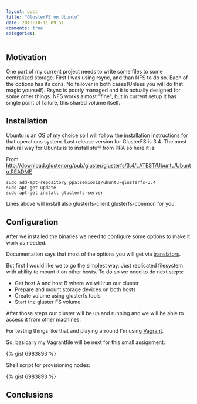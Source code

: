 ```yaml
---
layout: post
title: "GlusterFS on Ubuntu"
date: 2013-10-11 09:51
comments: true
categories: 
---
```


Motivation
----------

One part of my current project needs to write some files to some centralized storage. First I was using rsync, and than NFS to do so. 
Each of the options has its cons. No failover in both cases(Unless you will do that magic yourself). Rsync is poorly managed and it is actually designed for some other things. NFS works almost "fine", but in current setup it has single point of failure, this shared volume itself.

Installation
------------

Ubuntu is an OS of my choice so I will follow the installation instructions for that operations system. Last release version for GlusterFS is 3.4.
The most natural way for Ubuntu is to install stuff from PPA so here it is:

From http://download.gluster.org/pub/gluster/glusterfs/3.4/LATEST/Ubuntu/Ubuntu.README

    sudo add-apt-repository ppa:semiosis/ubuntu-glusterfs-3.4
    sudo apt-get update
    sudo apt-get install glusterfs-server

Lines above will install also glusterfs-client glusterfs-common for you.

Configuration
-------------

After we installed the binaries we need to configure some options to make it work as needed. 

Documentation says that most of the options you will get via [translators](http://europe.gluster.org/community/documentation/index.php/Translators). 

But first I would like we to go the simplest way. Just replicated filesystem with ability to mount it on other hosts. To do so we need to do next steps:

* Get host A and host B where we will run our cluster
* Prepare and mount storage devices on both hosts
* Create volume using glusterfs tools
* Start the gluster FS volume 

After those steps our cluster will be up and running and we will be able to access it from other machines.

For testing things like that and playing arround I'm using [Vagrant](http://www.vagrantup.com/). 

So, basically my Vagrantfile will be next for this small assignment: 

{% gist 6983893 %}

Shell script for provisioning nodes:

{% gist 6983893 %}

Conclusions
-----------